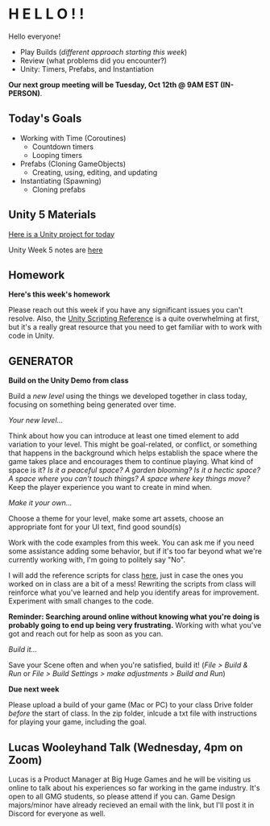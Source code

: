 # H E L L O ! !
Hello everyone!
- Play Builds (*different approach starting this week*)
- Review (what problems did you encounter?)
- Unity: Timers, Prefabs, and Instantiation

__Our next group meeting will be Tuesday, Oct 12th @ 9AM EST (IN-PERSON)__. 

## Today's Goals ##
- Working with Time (Coroutines)
    - Countdown timers
    - Looping timers
- Prefabs (Cloning GameObjects)
    - Creating, using, editing, and updating
- Instantiating (Spawning) 
    - Cloning prefabs

## Unity 5 Materials
[Here is a Unity project for today](https://drive.google.com/file/d/1jlHxb6TxFSRWFfii-BsIfmRGSiyUlUDq/view?usp=sharing)

Unity Week 5 notes are [here](https://docs.google.com/document/d/1WP_CZ74g-I3t3NW5KzxvqGjRYMyWlKoGD08XsPPDXW0/edit?usp=sharing)

## Homework ##

__Here's this week's homework__

Please reach out this week if you have any significant issues you can't resolve. Also, the [Unity Scripting Reference](https://docs.unity3d.com/2021.1/Documentation/ScriptReference/) is a quite overwhelming at first, but it's a really great resource that you need to get familiar with to work with code in Unity.

## GENERATOR
__Build on the Unity Demo from class__

Build a *new level* using the things we developed together in class today, focusing on something being generated over time.

*Your new level...*

Think about how you can introduce at least one timed element to add variation to your level. This might be goal-related, or conflict, or something that happens in the background which helps establish the space where the game takes place and encourages them to continue playing. What kind of space is it? *Is it a peaceful space? A garden blooming? Is it a hectic space? A space where you can't touch things? A space where key things move?* Keep the player experience you want to create in mind when.

*Make it your own...*

Choose a theme for your level, make some art assets, choose an appropriate font for your UI text, find good sound(s)

Work with the code examples from this week. You can ask me if you need some assistance adding some behavior, but if it's too far beyond what we're currently working with, I'm going to politely say "No". 

I will add the reference scripts for class [here](), just in case the ones you worked on in class are a bit of a mess! Rewriting the scripts from class will reinforce what you've learned and help you identify areas for improvement. Experiment with small changes to the code.

__Reminder: Searching around online without knowing what you're doing is probably going to end up being very frustrating.__ Working with what you've got and reach out for help as soon as you can.

*Build it...*

Save your Scene often and when you're satisfied, build it! (*File > Build & Run* or *File > Build Settings > make adjustments > Build and Run*)

__Due next week__

Please upload a build of your game (Mac or PC) to your class Drive folder *before* the start of class. In the zip folder, inlcude a txt file with instructions for playing your game, including the goal.

## Lucas Wooleyhand Talk (Wednesday, 4pm on Zoom)
Lucas is a Product Manager at Big Huge Games and he will be visiting us online to talk about his experiences so far working in the game industry. It's open to all GMG students, so please attend if you can. Game Design majors/minor have already recieved an email with the link, but I'll post it in Discord for everyone as well.